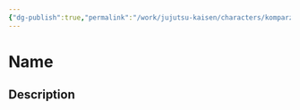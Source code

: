 ```yaml
---
{"dg-publish":true,"permalink":"/work/jujutsu-kaisen/characters/komparz/"}
---
```



# Name




## Description


